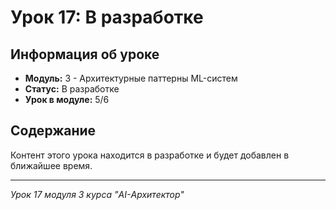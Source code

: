# Урок 17: В разработке

## Информация об уроке
- **Модуль:** 3 - Архитектурные паттерны ML-систем
- **Статус:** В разработке
- **Урок в модуле:** 5/6

## Содержание
Контент этого урока находится в разработке и будет добавлен в ближайшее время.

---
*Урок 17 модуля 3 курса "AI-Архитектор"*
